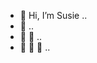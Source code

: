 - 👋 Hi, I’m Susie ..
- 👋 ..
- 👋 👋 ..
- 👋 👋 👋 ..

<!---
susj0/susj0 is a ✨ special ✨ repository because its `README.md` (this file) appears on your GitHub profile.
You can click the Preview link to take a look at your changes.
--->
